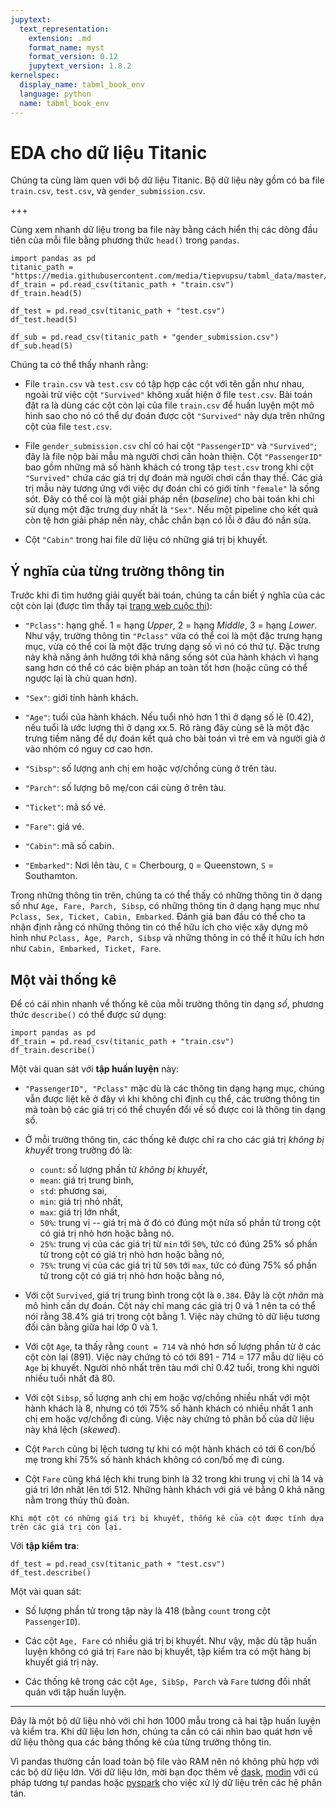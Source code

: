 ```yaml
---
jupytext:
  text_representation:
    extension: .md
    format_name: myst
    format_version: 0.12
    jupytext_version: 1.8.2
kernelspec:
  display_name: tabml_book_env
  language: python
  name: tabml_book_env
---
```


# EDA cho dữ liệu Titanic

Chúng ta cùng làm quen với bộ dữ liệu Titanic.
Bộ dữ liệu này gồm có ba file `train.csv`, `test.csv`, và `gender_submission.csv`.

+++

Cùng xem nhanh dữ liệu trong ba file này bằng cách hiển thị các dòng đầu tiên của mỗi file bằng phương thức `head()` trong `pandas`.

```{code-cell} ipython3
import pandas as pd
titanic_path = "https://media.githubusercontent.com/media/tiepvupsu/tabml_data/master/titanic/"
df_train = pd.read_csv(titanic_path + "train.csv")
df_train.head(5)
```

```{code-cell} ipython3
df_test = pd.read_csv(titanic_path + "test.csv")
df_test.head(5)
```

```{code-cell} ipython3
df_sub = pd.read_csv(titanic_path + "gender_submission.csv")
df_sub.head(5)
```

Chúng ta có thể thấy nhanh rằng:

* File `train.csv` và `test.csv` có tập hợp các cột với tên gần như nhau, ngoài trừ việc cột `"Survived"` không xuất hiện ở file `test.csv`. Bài toán đặt ra là dùng các cột còn lại của file `train.csv` để huấn luyện một mô hình sao cho nó có thể dự đoán được cột `"Survived"` này dựa trên những cột của file `test.csv`.

* File `gender_submission.csv` chỉ có hai cột `"PassengerID"` và `"Survived"`; đây là file nộp bài mẫu mà người chơi cần hoàn thiện. Cột `"PassengerID"` bao gồm những mã số hành khách có trong tập `test.csv` trong khi cột `"Survived"` chứa các giá trị dự đoán mà người chơi cần thay thế. Các giá trị mẫu này tương ứng với việc dự đoán chỉ có giới tính `"female"` là sống sót. Đây có thể coi là một giải pháp nền (_baseline_) cho bài toán khi chỉ sử dụng một đặc trưng duy nhất là `"Sex"`. Nếu một pipeline cho kết quả còn tệ hơn giải pháp nền này, chắc chắn bạn có lỗi ở đâu đó nần sửa.

* Cột `"Cabin"` trong hai file dữ liệu có những giá trị bị khuyết.

## Ý nghĩa của từng trường thông tin

Trước khi đi tìm hướng giải quyết bài toán, chúng ta cần biết ý nghĩa của các cột còn lại (được tìm thấy tại [trang web cuộc thi](https://www.kaggle.com/c/titanic/data)):

* `"Pclass"`: hạng ghế. 1 = hạng _Upper_, 2 = hạng _Middle_, 3 = hạng _Lower_. Như vậy, trường thông tin `"Pclass"` vừa có thể coi là một đặc trưng hạng mục, vừa có thể coi là một đặc trưng dạng số vì nó có thứ tự. Đặc trưng này khả năng ảnh hưởng tới khả năng sống sót của hành khách vì hạng sang hơn có thể có các biện pháp an toàn tốt hơn (hoặc cũng có thể ngược lại là chủ quan hơn).

* `"Sex"`: giới tính hành khách.

* `"Age"`: tuổi của hành khách. Nếu tuổi nhỏ hơn 1 thì ở dạng số lẻ (0.42), nếu tuổi là ước lượng thì ở dạng xx.5. Rõ ràng đây cùng sẽ là một đặc trưng tiềm năng để dự đoán kết quả cho bài toán vì trẻ em và người già ở vào nhóm có nguy cơ cao hơn.

* `"Sibsp"`: số lượng anh chị em hoặc vợ/chồng cùng ở trên tàu.

* `"Parch"`: số lượng bô mẹ/con cái cùng ở trên tàu.

* `"Ticket"`: mã số vé.

* `"Fare"`: giá vé.

* `"Cabin"`: mã số cabin.

* `"Embarked"`: Nơi lên tàu, `C` = Cherbourg, `Q` = Queenstown, `S` = Southamton.

Trong những thông tin trên, chúng ta có thể thấy có những thông tin ở dạng số như `Age, Fare, Parch, Sibsp`, có những thông tin ở dạng hạng mục như `Pclass, Sex, Ticket, Cabin, Embarked`. Đánh giá ban đầu có thể cho ta nhận định rằng có những thông tin có thể hữu ích cho việc xây dựng mô hình như `Pclass, Age, Parch, Sibsp` và những thông in có thể ít hữu ích hơn như `Cabin, Embarked, Ticket, Fare`.

## Một vài thống kê

Để có cái nhìn nhanh về thống kê của mỗi trường thông tin dạng *số*, phương thức `describe()` có thể được sử dụng:

```{code-cell} ipython3
import pandas as pd
df_train = pd.read_csv(titanic_path + "train.csv")
df_train.describe()
```

Một vài quan sát với **tập huấn luyện** này:

* `"PassengerID", "Pclass"` mặc dù là các thông tin dạng hạng mục, chúng vẫn được liệt kê ở đây vì khi không chỉ định cụ thể, các trường thông tin mà toàn bộ các giá trị có thể chuyển đổi về số được coi là thông tin dạng số.

* Ở mỗi trường thông tin, các thống kê được chỉ ra cho các giá trị _không bị khuyết_ trong trường đó là:
    * `count`: số lượng phần tử _không bị khuyết_,
    * `mean`: giá trị trung bình,
    * `std`: phương sai,
    * `min`: giá trị nhỏ nhất,
    * `max`: giá trị lớn nhất,
    * `50%`: trung vị -- giá trị mà ở đó có đúng một nửa số phần tử trong cột có giá trị nhỏ hơn hoặc bằng nó.
    * `25%`: trung vị của các giá trị từ `min` tới `50%`, tức có đúng 25% số phần tử trong cột có giá trị nhỏ hơn hoặc bằng nó,
    * `75%`: trung vị của các giá trị từ `50%` tới `max`, tức có đúng 75% số phần tử trong cột có giá trị nhỏ hơn hoặc bằng nó,

* Với cột `Survived`, giá trị trung bình trong cột là `0.384`. Đây là cột _nhãn_ mà mô hình cần dự đoán. Cột này chỉ mang các giá trị 0 và 1 nên ta có thể nói rằng 38.4% giá trị trong cột bằng 1. Việc này chứng tỏ dữ liệu tương đối cân bằng giữa hai lớp 0 và 1.

* Với cột `Age`, ta thấy rằng `count = 714` và nhỏ hơn số lượng phần từ ở các cột còn lại (891). Việc này chứng tỏ có tới 891 - 714 = 177 mẫu dữ liệu có `Age` bị khuyết. Người nhỏ nhất trên tàu mới chỉ 0.42 tuổi, trong khi người nhiều tuổi nhất đã 80.

* Với cột `Sibsp`, số lượng anh chị em hoặc vợ/chồng nhiều nhất với một hành khách là 8, nhưng có tới 75% số hành khách có nhiều nhất 1 anh chị em hoặc vợ/chồng đi cùng. Việc này chứng tỏ phân bố của dữ liệu này khá lệch (_skewed_).

* Cột `Parch` cũng bị lệch tương tự khi có một hành khách có tới 6 con/bố mẹ trong khi 75% số hành khách không có con/bố mẹ đi cùng.

* Cột `Fare` cũng khá lệch khi trung binh là 32 trong khi trung vị chỉ là 14 và giá tri lớn nhất lên tới 512. Những hành khách với giá vé bằng 0 khả năng nằm trong thủy thủ đoàn.

```{note}
Khi một cột có những giá trị bị khuyết, thống kê của cột được tính dựa trên các giá trị còn lại.
```

Với **tập kiểm tra**:

```{code-cell} ipython3
df_test = pd.read_csv(titanic_path + "test.csv")
df_test.describe()
```

Một vài quan sát:

* Số lượng phần tử trong tập này là 418 (bằng `count` trong cột `PassengerID`).

* Các cột `Age, Fare` có nhiều giá trị bị khuyết. Như vậy, mặc dù tập huấn luyện không có giá trị `Fare` nào bị khuyết, tập kiểm tra có một hàng bị khuyết giá trị này.

* Các thống kê trong các cột `Age, SibSp, Parch` và `Fare` tương đối nhất quán với tập huấn luyện.

-------------

Đây là một bộ dữ liệu nhỏ với chỉ hơn 1000 mẫu trong cả hai tập huấn luyện và kiểm tra.
Khi dữ liệu lơn hơn, chúng ta cần có cái nhìn bao quát hơn về dữ liệu thông qua các bảng thống kê của từng trường thông tin.


Vì pandas thường cần load toàn bộ file vào RAM nên nó không phù hợp với các bộ dữ liệu lớn.
Với dữ liệu lớn, mời bạn đọc thêm về [dask](https://dask.org/), [modin](https://modin.readthedocs.io/en/latest/) với cú pháp tương tự pandas hoặc [pyspark](https://spark.apache.org/docs/latest/api/python/) cho việc xử lý dữ liệu trên các hệ phân tán.
